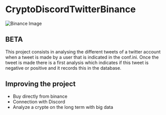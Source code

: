 #  CryptoDiscordTwitterBinance
![Binance Image](https://images.assetsdelivery.com/compings_v2/ivanbabydov/ivanbabydov2102/ivanbabydov210200099.jpg?raw=true)
## BETA

This project consists in analysing the different tweets of a twitter account when a tweet is made by a user that is indicated in the conf.ini. Once the tweet is made there is a first analysis which indicates if this tweet is negative or positive and it records this in the database.

## Improving the project
- Buy directly from binance 
- Connection with Discord
- Analyze a crypte on the long term with big data
